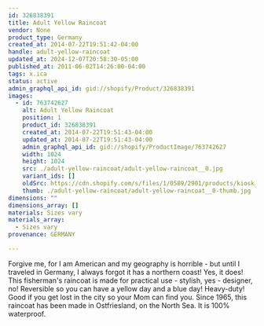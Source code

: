```yaml
---
id: 326838391
title: Adult Yellow Raincoat
vendor: None
product_type: Germany
created_at: 2014-07-22T19:51:42-04:00
handle: adult-yellow-raincoat
updated_at: 2024-12-07T20:58:30-05:00
published_at: 2011-06-02T14:26:00-04:00
tags: x.ica
status: active
admin_graphql_api_id: gid://shopify/Product/326838391
images:
  - id: 763742627
    alt: Adult Yellow Raincoat
    position: 1
    product_id: 326838391
    created_at: 2014-07-22T19:51:43-04:00
    updated_at: 2014-07-22T19:51:43-04:00
    admin_graphql_api_id: gid://shopify/ProductImage/763742627
    width: 1024
    height: 1024
    src: ./adult-yellow-raincoat/adult-yellow-raincoat__0.jpg
    variant_ids: []
    oldSrc: https://cdn.shopify.com/s/files/1/0589/2901/products/kiosk_adultraincoat.tif.jpeg?v=1406073103
    thumb: ./adult-yellow-raincoat/adult-yellow-raincoat__0-thumb.jpg
dimensions: ""
dimensions_array: []
materials: Sizes vary
materials_array:
  - Sizes vary
provenance: GERMANY

---
```


Forgive me, for I am American and my geography is horrible - but until I traveled in Germany, I always forgot it has a northern coast! Yes, it does! This fisherman's raincoat is made for practical use - stylish, yes - designer, no! Reversible so you can have a yellow day and a blue day! Heavy-duty! Good if you get lost in the city so your Mom can find you. Since 1965, this raincoat has been made in Ostfriesland, on the North Sea. It is 100% waterproof.